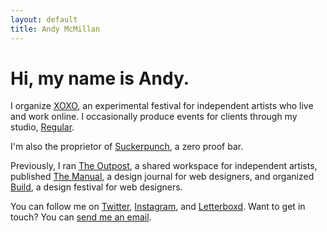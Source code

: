 ```yaml
---
layout: default
title: Andy McMillan
---
```


# Hi, my name is Andy.

I organize [XOXO](https://xoxofest.com), an experimental festival for independent artists who live and work online. I occasionally produce events for clients through my studio, [Regular](http://regular.events).

I'm also the proprietor of [Suckerpunch](https://suckerpunchpdx.com), a zero proof bar.

Previously, I ran [The Outpost](http://outpostpdx.com), a shared workspace for independent artists, published [The Manual](http://alwaysreadthemanual.com), a design journal for web designers, and organized [Build](http://buildconf.com), a design festival for web designers.

You can follow me on [Twitter](https://twitter.com/andymcmillan), [Instagram](https://instagram.com/goodonpaper), and [Letterboxd](https://letterboxd.com/andymcmillan). Want to get in touch? You can [send me an email](mailto:hi@andymcmillan.com).
